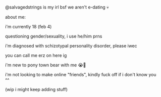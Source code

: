 @salvagedstrings is my irl bsf we aren't e-dating 💀

about me:

i'm currently 18 (feb 4)

questioning gender/sexuality, i use he/him prns

i'm diagnosed with schizotypal personality disorder, please iwec

you can call me erz on here ig

i'm new to pony town bear with me 😭🙏

i'm not looking to make online "friends", kindly fuck off if i don't know you ^^

(wip i might keep adding stuff)
